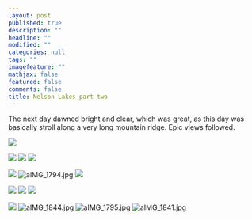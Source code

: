 ```yaml
---
layout: post
published: true
description: ""
headline: ""
modified: ""
categories: null
tags: ""
imagefeature: ""
mathjax: false
featured: false
comments: false
title: Nelson Lakes part two
---
```

The next day dawned bright and clear, which was great, as this day was basically stroll along a very long mountain ridge. Epic views followed.

![]({{site.baseurl}}/images/aIMG_1785.jpg)

![]({{site.baseurl}}/images/aIMG_1794.jpg)
![]({{site.baseurl}}/images/aIMG_1796.jpg)
![]({{site.baseurl}}/images/aIMG_1799.jpg)

![]({{site.baseurl}}/images/aIMG_1818.jpg)
![aIMG_1794.jpg]({{site.baseurl}}/images/aIMG_1794.jpg)
![]({{site.baseurl}}/images/aIMG_1836.jpg)

![]({{site.baseurl}}/images/aIMG_1841.jpg)
![]({{site.baseurl}}/images/aIMG_1842.jpg)
![]({{site.baseurl}}/images/aIMG_1844.jpg)

![]({{site.baseurl}}/images/aIMG_1795.jpg)
![aIMG_1844.jpg]({{site.baseurl}}/images/aIMG_1844.jpg)
![aIMG_1795.jpg]({{site.baseurl}}/images/aIMG_1795.jpg)
![aIMG_1841.jpg]({{site.baseurl}}/images/aIMG_1841.jpg)

